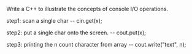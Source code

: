 Write a C++ to illustrate the concepts of console I/O operations.

step1: scan a single char -- cin.get(x); 

step2: put a single char onto the screen. -- cout.put(x);

step3: printing the n count character from array -- cout.write("text", n); 
